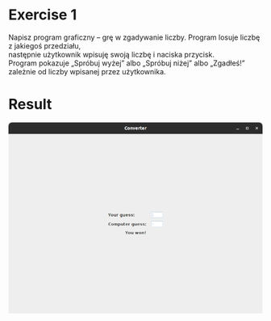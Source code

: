 # Exercise 1
Napisz program graficzny – grę w zgadywanie liczby. Program losuje liczbę z jakiegoś przedziału,<br>
następnie użytkownik wpisuję swoją liczbę i naciska przycisk. <br>Program pokazuje „Spróbuj wyżej”
albo „Spróbuj niżej” albo „Zgadłeś!” zależnie od liczby wpisanej przez użytkownika.

# Result
![Result](./img.png?raw=true)